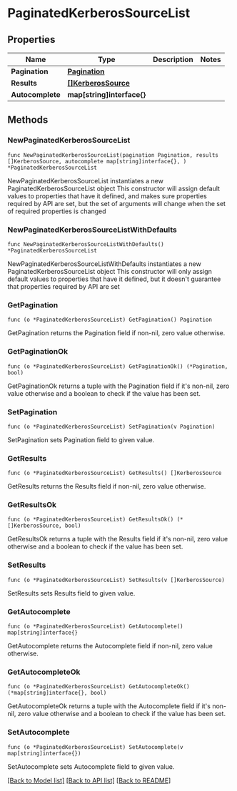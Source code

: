 # PaginatedKerberosSourceList

## Properties

Name | Type | Description | Notes
------------ | ------------- | ------------- | -------------
**Pagination** | [**Pagination**](Pagination.md) |  | 
**Results** | [**[]KerberosSource**](KerberosSource.md) |  | 
**Autocomplete** | **map[string]interface{}** |  | 

## Methods

### NewPaginatedKerberosSourceList

`func NewPaginatedKerberosSourceList(pagination Pagination, results []KerberosSource, autocomplete map[string]interface{}, ) *PaginatedKerberosSourceList`

NewPaginatedKerberosSourceList instantiates a new PaginatedKerberosSourceList object
This constructor will assign default values to properties that have it defined,
and makes sure properties required by API are set, but the set of arguments
will change when the set of required properties is changed

### NewPaginatedKerberosSourceListWithDefaults

`func NewPaginatedKerberosSourceListWithDefaults() *PaginatedKerberosSourceList`

NewPaginatedKerberosSourceListWithDefaults instantiates a new PaginatedKerberosSourceList object
This constructor will only assign default values to properties that have it defined,
but it doesn't guarantee that properties required by API are set

### GetPagination

`func (o *PaginatedKerberosSourceList) GetPagination() Pagination`

GetPagination returns the Pagination field if non-nil, zero value otherwise.

### GetPaginationOk

`func (o *PaginatedKerberosSourceList) GetPaginationOk() (*Pagination, bool)`

GetPaginationOk returns a tuple with the Pagination field if it's non-nil, zero value otherwise
and a boolean to check if the value has been set.

### SetPagination

`func (o *PaginatedKerberosSourceList) SetPagination(v Pagination)`

SetPagination sets Pagination field to given value.


### GetResults

`func (o *PaginatedKerberosSourceList) GetResults() []KerberosSource`

GetResults returns the Results field if non-nil, zero value otherwise.

### GetResultsOk

`func (o *PaginatedKerberosSourceList) GetResultsOk() (*[]KerberosSource, bool)`

GetResultsOk returns a tuple with the Results field if it's non-nil, zero value otherwise
and a boolean to check if the value has been set.

### SetResults

`func (o *PaginatedKerberosSourceList) SetResults(v []KerberosSource)`

SetResults sets Results field to given value.


### GetAutocomplete

`func (o *PaginatedKerberosSourceList) GetAutocomplete() map[string]interface{}`

GetAutocomplete returns the Autocomplete field if non-nil, zero value otherwise.

### GetAutocompleteOk

`func (o *PaginatedKerberosSourceList) GetAutocompleteOk() (*map[string]interface{}, bool)`

GetAutocompleteOk returns a tuple with the Autocomplete field if it's non-nil, zero value otherwise
and a boolean to check if the value has been set.

### SetAutocomplete

`func (o *PaginatedKerberosSourceList) SetAutocomplete(v map[string]interface{})`

SetAutocomplete sets Autocomplete field to given value.



[[Back to Model list]](../README.md#documentation-for-models) [[Back to API list]](../README.md#documentation-for-api-endpoints) [[Back to README]](../README.md)



